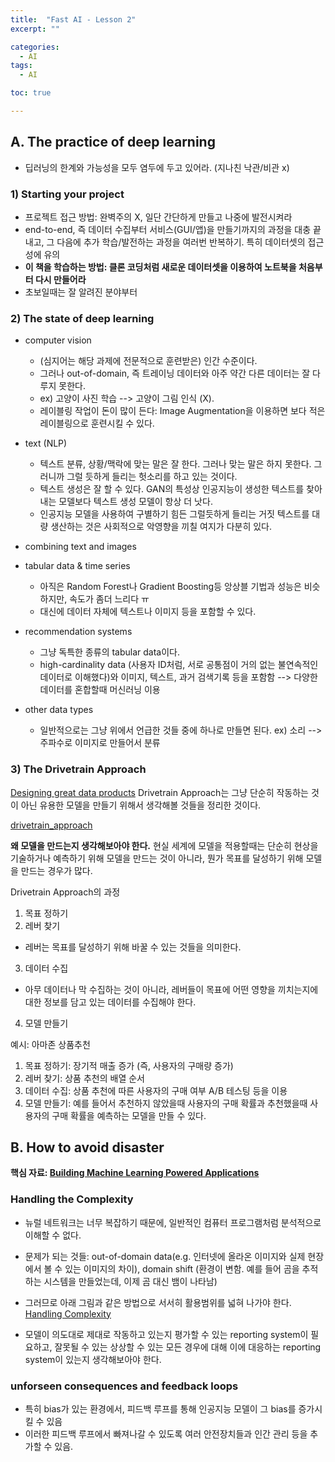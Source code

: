 ```yaml
---
title:  "Fast AI - Lesson 2"
excerpt: ""

categories:
  - AI
tags:
  - AI

toc: true

---
```

## A. The practice of deep learning
- 딥러닝의 한계와 가능성을 모두 염두에 두고 있어라. (지나친 낙관/비관 x)

### 1) Starting your project
- 프로젝트 접근 방법: 완벽주의 X, 일단 간단하게 만들고 나중에 발전시켜라
- end-to-end, 즉 데이터 수집부터 서비스(GUI/앱)을 만들기까지의 과정을 대충 끝내고, 그 다음에 추가 학습/발전하는 과정을 여러번 반복하기. 특히 데이터셋의 접근성에 유의
- **이 책을 학습하는 방법: 클론 코딩처럼 새로운 데이터셋을 이용하여 노트북을 처음부터 다시 만들어라**
- 초보일때는 잘 알려진 분야부터

### 2) The state of deep learning
- computer vision
    * (심지어는 해당 과제에 전문적으로 훈련받은) 인간 수준이다. 
    * 그러나 out-of-domain, 즉 트레이닝 데이터와 아주 약간 다른 데이터는 잘 다루지 못한다. 
    * ex) 고양이 사진 학습 --> 고양이 그림 인식 (X).
    * 레이블링 작업이 돈이 많이 든다: Image Augmentation을 이용하면 보다 적은 레이블링으로 훈련시킬 수 있다.

- text (NLP)
    * 텍스트 분류, 상황/맥락에 맞는 말은 잘 한다. 그러나 맞는 말은 하지 못한다. 그러니까 그럴 듯하게 들리는 헛소리를 하고 있는 것이다. 
    * 텍스트 생성은 잘 할 수 있다. GAN의 특성상 인공지능이 생성한 텍스트를 찾아내는 모델보다 텍스트 생성 모델이 항상 더 낫다.
    * 인공지능 모델을 사용하여 구별하기 힘든 그럴듯하게 들리는 거짓 텍스트를 대량 생산하는 것은 사회적으로 악영향을 끼칠 여지가 다분히 있다.

- combining text and images

- tabular data & time series
    * 아직은 Random Forest나 Gradient Boosting등 앙상블 기법과 성능은 비슷하지만, 속도가 좀더 느리다 ㅠ
    * 대신에 데이터 자체에 텍스트나 이미지 등을 포함할 수 있다.

- recommendation systems
    * 그냥 독특한 종류의 tabular data이다.
    * high-cardinality data (사용자 ID처럼, 서로 공통점이 거의 없는 불연속적인 데이터로 이해했다)와 이미지, 텍스트, 과거 검색기록 등을 포함함 --> 다양한 데이터를 혼합할때 머신러닝 이용

- other data types
    * 일반적으로는 그냥 위에서 언급한 것들 중에 하나로 만들면 된다. ex) 소리 --> 주파수로 이미지로 만들어서 분류

### 3) The Drivetrain Approach
[Designing great data products](https://www.oreilly.com/radar/drivetrain-approach-data-products/)
Drivetrain Approach는 그냥 단순히 작동하는 것이 아닌 유용한 모델을 만들기 위해서 생각해볼 것들을 정리한 것이다.

[drivetrain_approach](/assets/images/drivetrain-approach.png)

**왜 모델을 만드는지 생각해보아야 한다.**
현실 세계에 모델을 적용할때는 단순히 현상을 기술하거나 예측하기 위해 모델을 만드는 것이 아니라, 뭔가 목표를 달성하기 위해 모델을 만드는 경우가 많다.

Drivetrain Approach의 과정

1. 목표 정하기
2. 레버 찾기
- 레버는 목표를 달성하기 위해 바꿀 수 있는 것들을 의미한다.
3. 데이터 수집
- 아무 데이터나 막 수집하는 것이 아니라, 레버들이 목표에 어떤 영향을 끼치는지에 대한 정보를 담고 있는 데이터를 수집해야 한다.
4. 모델 만들기

예시: 아마존 상품추천

1. 목표 정하기: 장기적 매출 증가 (즉, 사용자의 구매량 증가)
2. 레버 찾기: 상품 추천의 배열 순서
3. 데이터 수집: 상품 추천에 따른 사용자의 구매 여부 A/B 테스팅 등을 이용
4. 모델 만들기: 예를 들어서 추천하지 않았을때 사용자의 구매 확률과 추천했을때 사용자의 구매 확률을 예측하는 모델을 만들 수 있다.

## B. How to avoid disaster

**핵심 자료: [Building Machine Learning Powered Applications](https://www.oreilly.com/library/view/building-machine-learning/9781492045106/)**

### Handling the Complexity
- 뉴럴 네트워크는 너무 복잡하기 때문에, 일반적인 컴퓨터 프로그램처럼 분석적으로 이해할 수 없다.
- 문제가 되는 것들: out-of-domain data(e.g. 인터넷에 올라온 이미지와 실제 현장에서 볼 수 있는 이미지의 차이), domain shift (환경이 변함. 예를 들어 곰을 추적하는 시스템을 만들었는데, 이제 곰 대신 뱀이 나타남)

- 그러므로 아래 그림과 같은 방법으로 서서히 활용범위를 넓혀 나가야 한다.
[Handling Complexity](/assets/images/handling_complexity.png)

- 모델이 의도대로 제대로 작동하고 있는지 평가할 수 있는 reporting system이 필요하고, 잘못될 수 있는 상상할 수 있는 모든 경우에 대해 이에 대응하는 reporting system이 있는지 생각해보아야 한다.

### unforseen consequences and feedback loops
- 특히 bias가 있는 환경에서, 피드백 루프를 통해 인공지능 모델이 그 bias를 증가시킬 수 있음
- 이러한 피드백 루프에서 빠져나갈 수 있도록 여러 안전장치들과 인간 관리 등을 추가할 수 있음.
